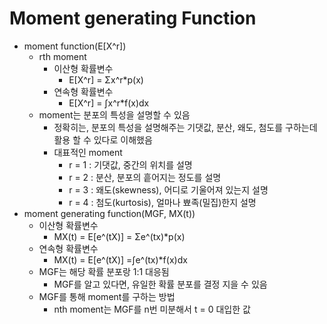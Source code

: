 # Moment generating Function
* moment function(E[X^r])
    * rth moment
        * 이산형 확률변수
            * E[X^r] = Σx^r*p(x)
        * 연속형 확률변수
            * E[X^r] = ∫x^r*f(x)dx
    * moment는 분포의 특성을 설명할 수 있음
        * 정확히는, 분포의 특성을 설명해주는 기댓값, 분산, 왜도, 첨도를 구하는데 활용 할 수 있다로 이해했음
        * 대표적인 moment
            * r = 1 : 기댓값, 중간의 위치를 설명
            * r = 2 : 분산, 분포의 흩어지는 정도를 설명
            * r = 3 : 왜도(skewness), 어디로 기울어져 있는지 설명
            * r = 4 : 첨도(kurtosis), 얼마나 뾰족(밀집)한지 설명
* moment generating function(MGF, MX(t))
    * 이산형 확률변수
        * MX(t) = E[e^(tX)] = Σe^(tx)*p(x)
    * 연속형 확률변수
        * MX(t) = E[e^(tX)] =∫e^(tx)*f(x)dx
    * MGF는 해당 확률 분포랑 1:1 대응됨
        * MGF를 알고 있다면, 유일한 확률 분포를 결정 지을 수 있음
    * MGF를 통해 moment를 구하는 방법
        * nth moment는 MGF를 n번 미분해서 t = 0 대입한 값